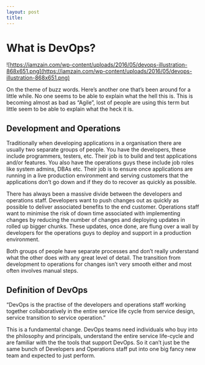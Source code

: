 ```yaml
---
layout: post
title: 
---
```

# What is DevOps?

![https://iamzain.com/wp-content/uploads/2016/05/devops-illustration-868x651.png](https://iamzain.com/wp-content/uploads/2016/05/devops-illustration-868x651.png)

On the theme of buzz words. Here’s another one that’s been around for a little while. No one seems to be able to explain what the hell this is. This is becoming almost as bad as “Agile”, lost of people are using this term but little seem to be able to explain what the heck it is.

## **Development and Operations**

Traditionally when developing applications in a organisation there are usually two separate groups of people. You have the developers, these include programmers, testers, etc. Their job is to build and test applications and/or features. You also have the operations guys these include job roles like system admins, DBAs etc. Their job is to ensure once applications are running in a live production environment and serving customers that the applications don’t go down and if they do to recover as quickly as possible.

There has always been a massive divide between the developers and operations staff. Developers want to push changes out as quickly as possible to deliver associated benefits to the end customer. Operations staff want to minimise the risk of down time associated with implementing changes by reducing the number of changes and deploying updates in rolled up bigger chunks. These updates, once done, are flung over a wall by developers for the operations guys to deploy and support in a production environment.

Both groups of people have separate processes and don’t really understand what the other does with any great level of detail. The transition from development to operations for changes isn’t very smooth either and most often involves manual steps.

## **Definition of DevOps**

“DevOps is the practise of the developers and operations staff working together collaboratively in the entire service life cycle from service design, service transition to service operation.”

This is a fundamental change. DevOps teams need individuals who buy into the philosophy and principals, understand the entire service life-cycle and are familiar with the the tools that support DevOps. So it can’t just be the same bunch of Developers and Operations staff put into one big fancy new team and expected to just perform.
